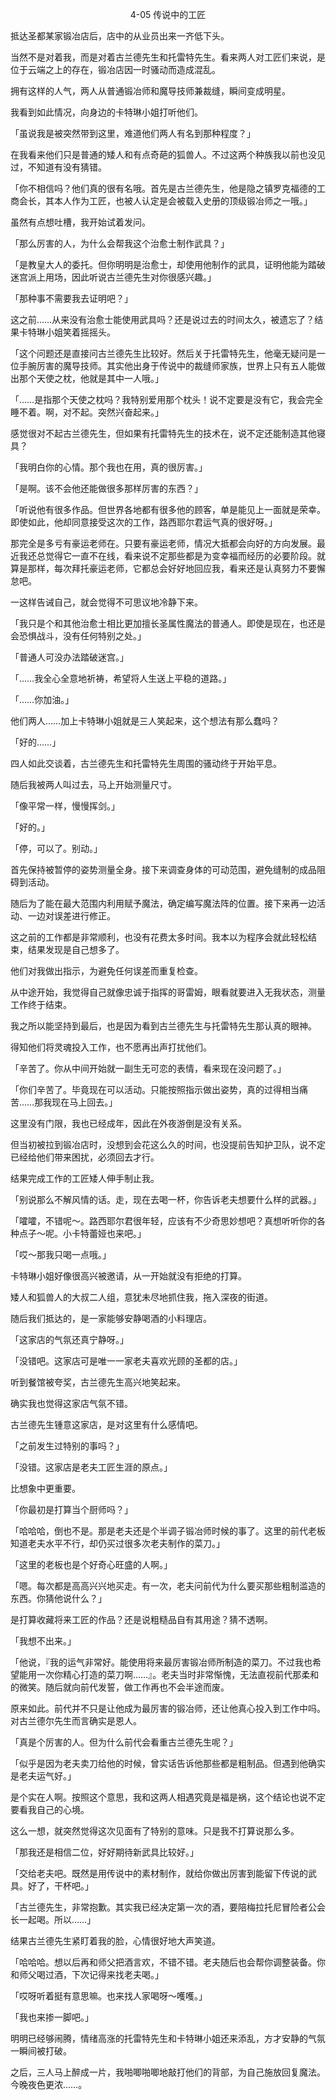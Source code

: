 <p align="center">4-05 传说中的工匠</p>

抵达圣都某家锻冶店后，店中的从业员出来一齐低下头。

当然不是对着我，而是对着古兰德先生和托雷特先生。看来两人对工匠们来说，是位于云端之上的存在，锻冶店因一时骚动而造成混乱。

拥有这样的人气，两人从普通锻冶师和魔导技师兼裁缝，瞬间变成明星。

我看到如此情况，向身边的卡特琳小姐打听他们。

「虽说我是被突然带到这里，难道他们两人有名到那种程度？」

在我看来他们只是普通的矮人和有点奇葩的狐兽人。不过这两个种族我以前也没见过，不知道有没有猜错。

「你不相信吗？他们真的很有名哦。首先是古兰德先生，他是隐之镇罗克福德的工商会长，其本人作为工匠，也被人认定是会被载入史册的顶级锻冶师之一哦。」

虽然有点想吐槽，我开始试着发问。

「那么厉害的人，为什么会帮我这个治愈士制作武具？」

「是教皇大人的委托。但你明明是治愈士，却使用他制作的武具，证明他能为踏破迷宫派上用场，因此听说古兰德先生对你很感兴趣。」

「那种事不需要我去证明吧？」

这之前……从来没有治愈士能使用武具吗？还是说过去的时间太久，被遗忘了？结果卡特琳小姐笑着摇摇头。

「这个问题还是直接问古兰德先生比较好。然后关于托雷特先生，他毫无疑问是一位手腕厉害的魔导技师。其实他出身于传说中的裁缝师家族，世界上只有五人能做出那个天使之枕，他就是其中一人哦。」

「……是指那个天使之枕吗？我特别爱用那个枕头！说不定要是没有它，我会完全睡不着。啊，对不起。突然兴奋起来。」

感觉很对不起古兰德先生，但如果有托雷特先生的技术在，说不定还能制造其他寝具？

「我明白你的心情。那个我也在用，真的很厉害。」

「是啊。该不会他还能做很多那样厉害的东西？」

「听说他有很多作品。但世界各地都有很多他的顾客，单是能见上一面就是荣幸。即使如此，他却同意接受这次的工作，路西耶尔君运气真的很好呀。」

那完全是多亏有豪运老师在。只要有豪运老师，情况大抵都会向好的方向发展。最近我还总觉得它一直不在线，看来说不定那些都是为变幸福而经历的必要阶段。就算是那样，每次拜托豪运老师，它都总会好好地回应我，看来还是认真努力不要懈怠吧。

一这样告诫自己，就会觉得不可思议地冷静下来。

「我只是个和其他治愈士相比更加擅长圣属性魔法的普通人。即使是现在，也还是会恐惧战斗，没有任何特别之处。」

「普通人可没办法踏破迷宫。」

「……我全心全意地祈祷，希望将人生送上平稳的道路。」

「……你加油。」

他们两人……加上卡特琳小姐就是三人笑起来，这个想法有那么蠢吗？

「好的……」

四人如此交谈着，古兰德先生和托雷特先生周围的骚动终于开始平息。

随后我被两人叫过去，马上开始测量尺寸。

「像平常一样，慢慢挥剑。」

「好的。」

「停，可以了。别动。」

首先保持被暂停的姿势测量全身。接下来调查身体的可动范围，避免缝制的成品阻碍到活动。

随后为了能在最大范围内利用赋予魔法，确定编写魔法阵的位置。接下来再一边活动、一边对误差进行修正。

这之前的工作都是非常顺利，也没有花费太多时间。我本以为程序会就此轻松结束，结果发现是自己想多了。

他们对我做出指示，为避免任何误差而重复检查。

从中途开始，我觉得自己就像忠诚于指挥的哥雷姆，眼看就要进入无我状态，测量工作终于结束。

我之所以能坚持到最后，也是因为看到古兰德先生与托雷特先生那认真的眼神。

得知他们将灵魂投入工作，也不愿再出声打扰他们。

「辛苦了。你从中间开始就一副生无可恋的表情，看来现在没问题了。」

「你们辛苦了。毕竟现在可以活动。只能按照指示做出姿势，真的过得相当痛苦……那我现在马上回去。」

这里没有门限，我也已经成年，因此在外夜游倒是没有关系。

但当初被拉到锻冶店时，没想到会花这么久的时间，也没提前告知护卫队，说不定已经给他们带来困扰，必须回去才行。

结果完成工作的工匠矮人伸手制止我。

「别说那么不解风情的话。走，现在去喝一杯，你告诉老夫想要什么样的武器。」

「嚯嚯，不错呢～。路西耶尔君很年轻，应该有不少奇思妙想吧？真想听听你的各种点子～呢。小卡特蕾娅也来吧。」

「哎～那我只喝一点哦。」

卡特琳小姐好像很高兴被邀请，从一开始就没有拒绝的打算。

矮人和狐兽人的大叔二人组，意犹未尽地抓住我，拖入深夜的街道。

随后我们抵达的，是一家能够安静喝酒的小料理店。

「这家店的气氛还真宁静呀。」

「没错吧。这家店可是唯一一家老夫喜欢光顾的圣都的店。」

听到餐馆被夸奖，古兰德先生高兴地笑起来。

确实我也觉得这家店气氛不错。

古兰德先生锺意这家店，是对这里有什么感情吧。

「之前发生过特别的事吗？」

「没错。这家店是老夫工匠生涯的原点。」

比想象中更重要。

「你最初是打算当个厨师吗？」

「哈哈哈，倒也不是。那是老夫还是个半调子锻冶师时候的事了。这里的前代老板知道老夫水平不行，却仍买过很多次老夫制作的菜刀。」

「这里的老板也是个好奇心旺盛的人啊。」

「嗯。每次都是高高兴兴地买走。有一次，老夫问前代为什么要买那些粗制滥造的东西。你猜他说什么？」

是打算收藏将来工匠的作品？还是说粗糙品自有其用途？猜不透啊。

「我想不出来。」

「他说，『我的运气非常好。能使用将来最厉害锻冶师所制造的菜刀。不过我也希望能用一次你精心打造的菜刀啊……』。老夫当时非常惭愧，无法直视前代那柔和的微笑。随后就向前代发誓，做工作再也不会半途而废。

原来如此。前代并不只是让他成为最厉害的锻冶师，还让他真心投入到工作中吗。对古兰德尔先生而言确实是恩人。

「真是个厉害的人。但为什么前代会看重古兰德先生呢？」

「似乎是因为老夫卖刀给他的时候，曾实话告诉他那些都是粗制品。但遇到他确实是老夫运气好。」

是个实在人啊。按照这个意思，我和这两人相遇究竟是福是祸，这个结论也说不定要看我自己的心境。

这么一想，就突然觉得这次见面有了特别的意味。只是我不打算说那么多。

「那我还是相信二位，好好期待新武具比较好。」

「交给老夫吧。既然是用传说中的素材制作，就给你做出厉害到能留下传说的武具。好了，干杯吧。」

「古兰德先生，非常抱歉。其实我已经决定第一次的酒，要陪梅拉托尼冒险者公会长一起喝。所以……」

结果古兰德先生紧盯着我的脸，心情很好地大声笑道。

「哈哈哈。想以后再和师父把酒言欢，不错不错。老夫随后也会帮你调整装备。你和师父喝过酒，下次记得来找老夫喝。」

「哎呀听着挺有意思嘛。也来找人家喝呀～嚄嚄。」

「我也来掺一脚吧。」

明明已经够闹腾，情绪高涨的托雷特先生和卡特琳小姐还来添乱，方才安静的气氛一瞬间被打破。

之后，三人马上醉成一片，我啪唧啪唧地敲打他们的背部，为自己施放回复魔法。今晚夜色更浓……。

